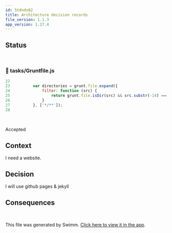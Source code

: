 ```yaml
---
id: 5tdndo02
title: Architecture decision records
file_version: 1.1.3
app_version: 1.17.4
---
```


## Status

<br/>


<!-- NOTE-swimm-snippet: the lines below link your snippet to Swimm -->
<!-- NOTE-swimm-repo ::Z2l0aHViJTNBJTNBdG9kb212YyUzQSUzQW1hdHRqbW9ycmlzb24=:: -->
### 📄 tasks/Gruntfile.js
```javascript
22     
23     		var directories = grunt.file.expand({
24     			filter: function (src) {
25     				return grunt.file.isDir(src) && src.substr(-14) === 'todomvc-common' && !src.match(sourceIdentifierRegex);
26     			}
27     		}, ['*/**']);
28     
```

<br/>

Accepted

## Context

I need a website.

## Decision

I will use github pages & jekyll

## Consequences

<br/>

This file was generated by Swimm. [Click here to view it in the app](https://app.swimm.io/repos/Z2l0aHViJTNBJTNBbWF0dGptb3JyaXNvbi5naXRodWIuaW8lM0ElM0FtYXR0am1vcnJpc29u/docs/5tdndo02).

